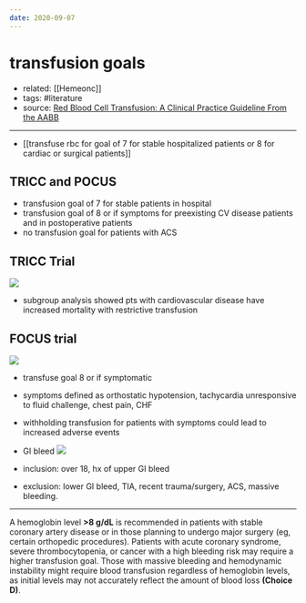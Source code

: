 ```yaml
---
date: 2020-09-07
---
```


# transfusion goals

- related: [[Hemeonc]]
- tags: #literature
- source: [Red Blood Cell Transfusion: A Clinical Practice Guideline From the AABB](https://www.acpjournals.org/doi/10.7326/0003-4819-157-1-201206190-00429)
---

- [[transfuse rbc for goal of 7 for stable hospitalized patients or 8 for cardiac or surgical patients]]

## TRICC and POCUS

- transfusion goal of 7 for stable patients in hospital
- transfusion goal of 8 or if symptoms for preexisting CV disease patients and in postoperative patients
- no transfusion goal for patients with ACS

## TRICC Trial

![](https://photos.thisispiggy.com/file/wikiFiles/20220208104010.png)

- subgroup analysis showed pts with cardiovascular disease have increased mortality with restrictive transfusion

## FOCUS trial

![](https://photos.thisispiggy.com/file/wikiFiles/20220208104107.png)

- transfuse goal 8 or if symptomatic

- symptoms defined as orthostatic hypotension, tachycardia unresponsive to fluid challenge, chest pain, CHF

- withholding transfusion for patients with symptoms could lead to increased adverse events

- GI bleed
  ![](https://photos.thisispiggy.com/file/wikiFiles/20220208104134.png)

- inclusion: over 18, hx of upper GI bleed

- exclusion: lower GI bleed, TIA, recent trauma/surgery, ACS, massive bleeding.
---

A hemoglobin level **>8 g/dL** is recommended in patients with stable coronary artery disease or in those planning to undergo major surgery (eg, certain orthopedic procedures).  Patients with acute coronary syndrome, severe thrombocytopenia, or cancer with a high bleeding risk may require a higher transfusion goal.  Those with massive bleeding and hemodynamic instability might require blood transfusion regardless of hemoglobin levels, as initial levels may not accurately reflect the amount of blood loss **(Choice D)**.
